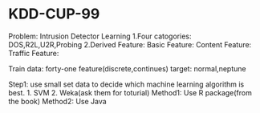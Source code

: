 # KDD-CUP-99
Problem: Intrusion Detector Learning 
  1.Four catogories: DOS,R2L,U2R,Probing
  2.Derived Feature: 
    Basic Feature: 
    Content Feature:
    Traffic Feature:
    
  Train data: forty-one feature(discrete,continues)
              target: normal,neptune
              
  Step1: use small set data to decide which machine learning algorithm is best.
         1. SVM
         2. Weka(ask them for toturial)
         Method1: Use R package(from the book)
         Method2: Use Java
         
